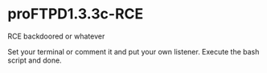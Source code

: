 # proFTPD1.3.3c-RCE
RCE backdoored or whatever

Set your terminal or comment it and put your own listener.
Execute the bash script and done.
